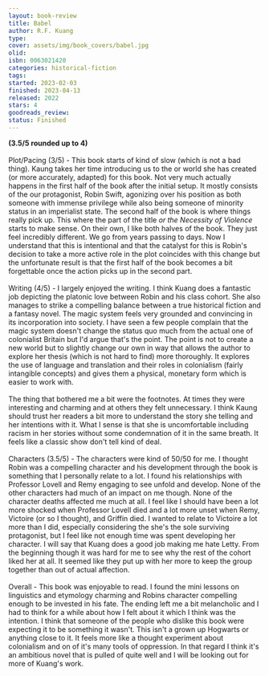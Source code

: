 ```yaml
--- 
layout: book-review 
title: Babel 
author: R.F. Kuang 
type: 
cover: assets/img/book_covers/babel.jpg
olid:  
isbn: 0063021420
categories: historical-fiction
tags:  
started: 2023-02-03
finished: 2023-04-13
released: 2022
stars: 4
goodreads_review:  
status: Finished
---  
```

<b>(3.5/5 rounded up to 4)</b><br/><br/>Plot/Pacing (3/5) - This book starts of kind of slow (which is not a bad thing). Kaung takes her time introducing us to the or world she has created (or more accurately, adapted) for this book. Not very much actually happens in the first half of the book after the initial setup. It mostly consists of the our protagonist, Robin Swift, agonizing over his position as both someone with immense privilege while also being someone of minority status in an imperialist state. The second half of the book is where things really pick up. This where the part of the title <i>or the Necessity of Violence</i> starts to make sense. On their own, I like both halves of the book. They just feel incredibly different. We go from years passing to days. Now I understand that this is intentional and that the catalyst for this is Robin's decision to take a more active role in the plot coincides with this change but the unfortunate result is that the first half of the book becomes a bit forgettable once the action picks up in the second part.<br/><br/>Writing (4/5) - I largely enjoyed the writing. I think Kuang does a fantastic job depicting the platonic love between Robin and his class cohort. She also manages to strike a compelling balance between a true historical fiction and a fantasy novel. The magic system feels very grounded and convincing in its incorporation into society. I have seen a few people complain that the magic system doesn't change the status quo much from the actual one of colonialist Britain but I'd argue that's the point. The point is not to create a new world but to slightly change our own in way that allows the author to explore her thesis (which is not hard to find) more thoroughly. It explores the use of language and translation and their roles in colonialism (fairly intangible concepts) and gives them a physical, monetary form which is easier to work with. <br/><br/>The thing that bothered me a bit were the footnotes. At times they were interesting and charming and at others they felt unnecessary. I think Kaung should trust her readers a bit more to understand the story she telling and her intentions with it. What I sense is that she is uncomfortable including racism in her stories without some condemnation of it in the same breath. It feels like a classic show don't tell kind of deal. <br/><br/>Characters (3.5/5) - The characters were kind of 50/50 for me. I thought Robin was a compelling character and his development through the book is something that I personally relate to a lot. I found his relationships with Professor Lovell and Remy engaging to see unfold and develop. None of the other characters had much of an impact on me though. <spoiler>None of the character deaths affected me much at all. I feel like I should have been a lot more shocked when Professor Lovell died and a lot more unset when Remy, Victoire (or so I thought), and Griffin died. I wanted to relate to Victoire a lot more than I did, especially considering the she's the sole surviving protagonist, but I feel like not enough time was spent developing her character. </spoiler>  I will say that Kuang does a good job making me hate Letty. From the beginning though it was hard for me to see why the rest of the cohort liked her at all. It seemed like they put up with her more to keep the group together than out of actual affection.<br/><br/>Overall - This book was enjoyable to read. I found the mini lessons on linguistics and etymology charming and Robins character compelling enough to be invested in his fate. The ending <spoiler> left me a bit melancholic and I had to think for a while about how I felt about it</spoiler> which I think was the intention. I think that someone of the people who dislike this book were expecting it to be something it wasn't. This isn't a grown up Hogwarts or anything close to it. It feels more like a thought experiment about colonialism and on of it's many tools of oppression. In that regard I think it's an ambitious novel that is pulled of quite well and I will be looking out for more of Kuang's work.